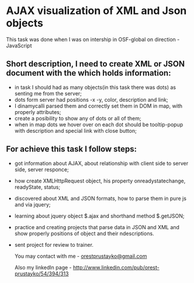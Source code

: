 AJAX visualization of XML and Json objects
==============

This task was done when I was on intership in OSF-global on direction - JavaScript

Short description, I need to create XML or JSON document with the which holds information:
--------------
- in task I should had as many objects(in this task there was dots) as senting me from the server;
- dots form server had positions -x -y, color, description and link;
- I dinamycalli parsed them and correctly set them in DOM in map, with properly attributes;
- create a posibility to show any of dots or all of them;
- when in map dots we hover over on each dot should be tooltip-popup with description and special link with close button;

For achieve this task I follow steps:
--------------
- got information about AJAX, about relationship with client side to server side, server responce;
- how create XMLHttpRequest object, his property onreadystatechange, readyState, status;
- discovered about XML and JSON formats, how to parse them in pure js and via jquery;
- learning about jquery object $.ajax and shorthand method $.getJSON;
- practice and creating projects that parse data in JSON and XML and show properly positions of object and their ndescriptions.
- sent project for review to trainer.


    You may contact with me - orestprustayko@gmail.com

    Also my linkedIn page - http://www.linkedin.com/pub/orest-prustayko/54/394/313